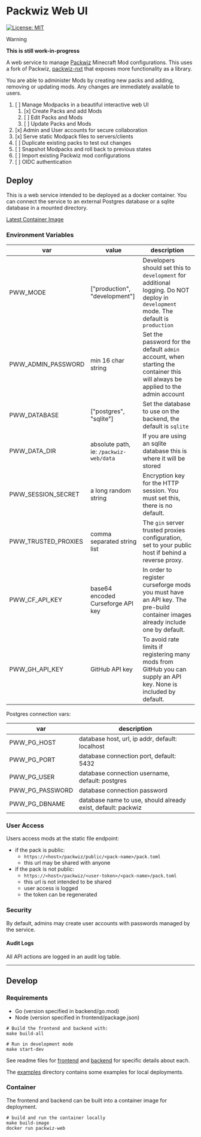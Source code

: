 # Packwiz Web UI

[![License: MIT](https://img.shields.io/badge/License-MIT-red.svg)](LICENSE)

> [!WARNING]
>
> **This is still work-in-progress**

A web service to manage [Packwiz](https://github.com/packwiz/packwiz) Minecraft Mod configurations.
This uses a fork of Packwiz, [packwiz-nxt](https://github.com/leocov-dev/packwiz-nxt) that exposes more functionality as a library.

You are able to administer Mods by creating new packs and adding, removing or updating mods.
Any changes are immediately available to users.

1. [ ] Manage Modpacks in a beautiful interactive web UI
   1. [x] Create Packs and add Mods
   2. [ ] Edit Packs and Mods
   3. [ ] Update Packs and Mods
2. [x] Admin and User accounts for secure collaboration
3. [x] Serve static Modpack files to servers/clients
4. [ ] Duplicate existing packs to test out changes
5. [ ] Snapshot Modpacks and roll back to previous states
6. [ ] Import existing Packwiz mod configurations
7. [ ] OIDC authentication

## Deploy
This is a web service intended to be deployed as a docker container.
You can connect the service to an external Postgres database or a sqlite database in a mounted directory.

[Latest Container Image]()

### Environment Variables

| var                 | value                                  | description                                                                                                                          |
|---------------------|----------------------------------------|--------------------------------------------------------------------------------------------------------------------------------------|
| PWW_MODE            | ["production", "development"]          | Developers should set this to `development` for additional logging. Do NOT deploy in `development` mode. The default is `production` |
| PWW_ADMIN_PASSWORD  | min 16 char string                     | Set the password for the default `admin` account, when starting the container this will always be applied to the admin account       |
| PWW_DATABASE        | ["postgres", "sqlite"]                 | Set the database to use on the backend, the default is `sqlite`                                                                      |
| PWW_DATA_DIR        | absolute path, ie: `/packwiz-web/data` | If you are using an sqlite database this is where it will be stored                                                                  |
| PWW_SESSION_SECRET  | a long random string                   | Encryption key for the HTTP session. You must set this, there is no default.                                                         |
| PWW_TRUSTED_PROXIES | comma separated string list            | The `gin` server trusted proxies configuration, set to your public host if behind a reverse proxy.                                   |
| PWW_CF_API_KEY      | base64 encoded Curseforge API key      | In order to register curseforge mods you must have an API key. The pre-build container images already include one by default.        |
| PWW_GH_API_KEY      | GitHub API key                         | To avoid rate limits if registering many mods from GitHub you can supply an API key. None is included by default.                    |

Postgres connection vars:

| var             | description                                                  |
|-----------------|--------------------------------------------------------------|
| PWW_PG_HOST     | database host, url, ip addr, default: localhost              |
| PWW_PG_PORT     | database connection port, default: 5432                      |
| PWW_PG_USER     | database connection username, default: postgres              |
| PWW_PG_PASSWORD | database connection password                                 |
| PWW_PG_DBNAME   | database name to use, should already exist, default: packwiz |


### User Access

Users access mods at the static file endpoint:
- if the pack is public:
  - `https://<host>/packwiz/public/<pack-name>/pack.toml`
  - this url may be shared with anyone
- if the pack is not public:
  - `https://<host>/packwiz/<user-token>/<pack-name>/pack.toml`
  - this url is not intended to be shared
  - user access is logged 
  - the token can be regenerated

### Security

By default, admins may create user accounts with passwords managed by the service.

#### Audit Logs

All API actions are logged in an audit log table.

---

## Develop

### Requirements
 - Go (version specified in backend/go.mod)
 - Node (version specified in frontend/package.json)

```shell
# Build the frontend and backend with:
make build-all

# Run in development mode
make start-dev
```

See readme files for [frontend](frontend/README.md) and [backend](backend/README.md) for specific details about each.

The [examples](examples) directory contains some examples for local deployments.

### Container
The frontend and backend can be built into a container image for deployment.

```shell
# build and run the container locally
make build-image
docker run packwiz-web
```
